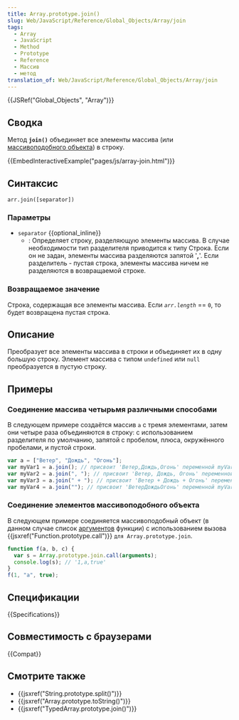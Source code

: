 ```yaml
---
title: Array.prototype.join()
slug: Web/JavaScript/Reference/Global_Objects/Array/join
tags:
  - Array
  - JavaScript
  - Method
  - Prototype
  - Reference
  - Массив
  - метод
translation_of: Web/JavaScript/Reference/Global_Objects/Array/join
---
```


{{JSRef("Global_Objects", "Array")}}

## Сводка

Метод **`join()`** объединяет все элементы массива (или [массивоподобного объекта](/ru/docs/Web/JavaScript/Guide/Indexed_collections#Working_with_array-like_objects)) в строку.

{{EmbedInteractiveExample("pages/js/array-join.html")}}

## Синтаксис

```
arr.join([separator])
```

### Параметры

- `separator` {{optional_inline}}
  - : Определяет строку, разделяющую элементы массива. В случае необходимости тип разделителя приводится к типу Строка. Если он не задан, элементы массива разделяются запятой '**,**'. Если разделитель - пустая строка, элементы массива ничем не разделяются в возвращаемой строке.

### Возвращаемое значение

Строка, содержащая все элементы массива. Если _`arr.length`_ == `0`, то будет возвращена пустая строка.

## Описание

Преобразует все элементы массива в строки и объединяет их в одну большую строку. Элемент массива с типом `undefined` или `null` преобразуется в пустую строку.

## Примеры

### Соединение массива четырьмя различными способами

В следующем примере создаётся массив `a` с тремя элементами, затем они четыре раза объединяются в строку: с использованием разделителя по умолчанию, запятой с пробелом, плюса, окружённого пробелами, и пустой строки.

```js
var a = ["Ветер", "Дождь", "Огонь"];
var myVar1 = a.join(); // присвоит 'Ветер,Дождь,Огонь' переменной myVar1
var myVar2 = a.join(", "); // присвоит 'Ветер, Дождь, Огонь' переменной myVar2
var myVar3 = a.join(" + "); // присвоит 'Ветер + Дождь + Огонь' переменной myVar3
var myVar4 = a.join(""); // присвоит 'ВетерДождьОгонь' переменной myVar4
```

### Соединение элементов массивоподобного объекта

В следующем примере соединяется массивоподобный объект (в данном случае список [аргументов](/ru/docs/Web/JavaScript/Reference/Functions/arguments) функции) с использованием вызова {{jsxref("Function.prototype.call")}} `для Array.prototype.join`.

```js
function f(a, b, c) {
  var s = Array.prototype.join.call(arguments);
  console.log(s); // '1,a,true'
}
f(1, "a", true);
```

## Спецификации

{{Specifications}}

## Совместимость с браузерами

{{Compat}}

## Смотрите также

- {{jsxref("String.prototype.split()")}}
- {{jsxref("Array.prototype.toString()")}}
- {{jsxref("TypedArray.prototype.join()")}}
